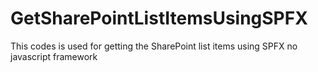 # GetSharePointListItemsUsingSPFX
This codes is used for getting the SharePoint list items using SPFX no javascript framework
